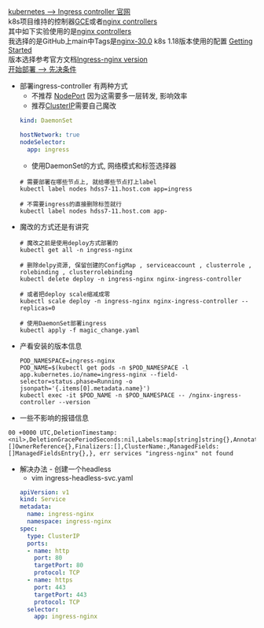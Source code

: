 [kubernetes  --> Ingress controller 官网](https://v1-18.docs.kubernetes.io/zh/docs/concepts/services-networking/ingress-controllers/)  
k8s项目维持的控制器[GCE](https://github.com/kubernetes/ingress-gce/blob/master/README.md)或者[nginx controllers](https://github.com/kubernetes/ingress-nginx/blob/main/README.md)   
其中如下实验使用的是[nginx controllers](https://github.com/kubernetes/ingress-nginx/blob/main/README.md)  
我选择的是GitHub上main中Tags是[nginx-30.0](https://github.com/kubernetes/ingress-nginx/blob/nginx-0.30.0/README.md#get-started) k8s 1.18版本使用的配置 [Getting Started](https://kubernetes.github.io/ingress-nginx/deploy/)   
版本选择参考官方文档[Ingress-nginx version](https://github.com/kubernetes/ingress-nginx/blob/main/README.md#changelog)  
[开始部署 --> 先决条件](https://github.com/kubernetes/ingress-nginx/blob/nginx-0.30.0/docs/deploy/index.md#prerequisite-generic-deployment-command)
- 部署ingress-controller 有两种方式
  - 不推荐 [NodePort](https://github.com/kubernetes/ingress-nginx/blob/nginx-0.30.0/docs/deploy/index.md#bare-metal) 因为这需要多一层转发, 影响效率
  - 推荐[ClusterIP](https://github.com/xusxlinux/Document/blob/master/kubernetes/06-kubeadm/addon/ingress-nginx/01-magic_change.yaml)需要自己魔改
  ``` yaml
  kind: DaemonSet
  
  hostNetwork: true
  nodeSelector:
    app: ingress
  ```
  - 使用DaemonSet的方式, 网络模式和标签选择器
  ``` shell
  # 需要部署在哪些节点上, 就给哪些节点打上label
  kubectl label nodes hdss7-11.host.com app=ingress
  
  # 不需要ingress的直接删除标签就行
  kubectl label nodes hdss7-11.host.com app-
  ```
- 魔改的方式还是有讲究
  ``` shell
  # 魔改之前是使用deploy方式部署的
  kubectl get all -n ingress-nginx
  
  # 删除delpy资源, 保留创建的ConfigMap , serviceaccount , clusterrole , rolebinding , clusterrolebinding
  kubectl delete deploy -n ingress-nginx nginx-ingress-controller
  
  # 或者把deploy scale缩减成零
  kubectl scale deploy -n ingress-nginx nginx-ingress-controller --replicas=0
  
  # 使用DaemonSet部署ingress
  kubectl apply -f magic_change.yaml
  ```
- 产看安装的版本信息
  ``` shell
  POD_NAMESPACE=ingress-nginx
  POD_NAME=$(kubectl get pods -n $POD_NAMESPACE -l app.kubernetes.io/name=ingress-nginx --field-selector=status.phase=Running -o jsonpath='{.items[0].metadata.name}')
  kubectl exec -it $POD_NAME -n $POD_NAMESPACE -- /nginx-ingress-controller --version
  ```
- 一些不影响的报错信息
``` shell
00 +0000 UTC,DeletionTimestamp:<nil>,DeletionGracePeriodSeconds:nil,Labels:map[string]string{},Annotations:map[string]string{},OwnerReferences:[]OwnerReference{},Finalizers:[],ClusterName:,ManagedFields:[]ManagedFieldsEntry{},}, err services "ingress-nginx" not found
```
- 解决办法 - 创建一个headless
  - vim ingress-headless-svc.yaml
  ``` yaml
  apiVersion: v1
  kind: Service
  metadata:
    name: ingress-nginx
    namespace: ingress-nginx
  spec:
    type: ClusterIP
    ports:
    - name: http
      port: 80
      targetPort: 80
      protocol: TCP
    - name: https
      port: 443
      targetPort: 443
      protocol: TCP
    selector:
      app: ingress-nginx
  ```
